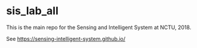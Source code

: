 # sis_lab_all
This is the main repo for the Sensing and Intelligent System at NCTU, 2018.

See https://sensing-intelligent-system.github.io/
